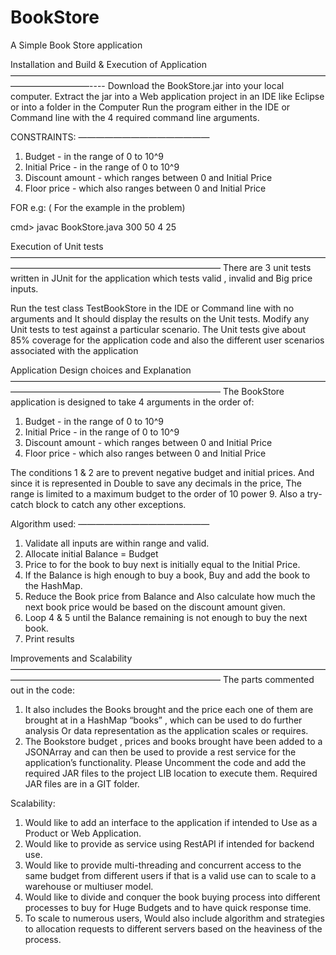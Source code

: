 # BookStore
A Simple Book Store application

Installation and Build & Execution of Application
—————————————————————————————————————————————----
Download the BookStore.jar into your local computer.
Extract the jar into a Web application project in an IDE like Eclipse or into a folder in the Computer
Run the program either in the IDE or Command line with the 4 required command line arguments.

CONSTRAINTS:
———————————————
1. Budget - in the range of 0 to 10^9 
2.  Initial Price - in the range of 0 to 10^9 
3. Discount amount - which ranges between 0 and Initial Price
4. Floor price - which also ranges between 0 and Initial Price

FOR e.g: ( For the example in the problem)
 
cmd> javac BookStore.java 300 50 4 25 

Execution of Unit tests
————————————————————————————————————————————————————————————
There are 3 unit tests written in JUnit for the application which tests valid , invalid and Big price inputs. 

Run the test class TestBookStore in the IDE or Command line with no arguments and It should display the results on the Unit tests.
Modify any Unit tests to test against a particular scenario. 
The Unit tests give about 85% coverage for the application code and also the different user scenarios associated with the application 

Application Design choices and Explanation
————————————————————————————————————————————————————————————
The BookStore application is designed to take 4 arguments in the order of:

1. Budget - in the range of 0 to 10^9 
2.  Initial Price - in the range of 0 to 10^9 
3. Discount amount - which ranges between 0 and Initial Price
4. Floor price - which also ranges between 0 and Initial Price

The conditions 1 & 2 are to prevent negative budget and initial prices. 
And since it is represented in Double to save any decimals in the price, The range is limited to a maximum budget to the order of 10 power 9.
Also a try-catch block to catch any other exceptions.

Algorithm used:
———————————————
1. Validate all inputs are within range and valid.
2. Allocate initial Balance = Budget
3. Price to for the book to buy next is initially equal to the Initial Price.
4. If the Balance is high enough to buy a book, Buy and add the book to the HashMap.
5. Reduce the Book price from Balance and Also calculate how much the next book price would be based on the discount amount given.
6. Loop 4 & 5 until the Balance remaining is not enough to buy the next book.
7. Print results


Improvements and Scalability
————————————————————————————————————————————————————————————
The parts commented out in the code:
1. It also includes the Books brought and the price each one of them are brought at in a HashMap “books” , which can be used to do further analysis 
Or data representation as the application scales or requires. 
2. The Bookstore budget , prices and books brought have been added to a JSONArray and can then be used to provide a rest service for the application’s functionality.
Please Uncomment the code and add the required JAR files to the project LIB location to execute them.  Required JAR files are in a GIT folder.

Scalability: 
1. Would like to add an interface to the application if intended to Use as a Product or Web Application.
2. Would like to provide as service using RestAPI if intended for backend use.
3. Would like to provide multi-threading and concurrent access to the same budget from different users if that is a valid use can to scale to a warehouse or multiuser model.
4. Would like to divide and conquer the book buying process into different processes to buy for Huge Budgets and to have quick response time.
5. To scale to numerous users, Would also include algorithm and strategies to allocation requests to different servers based on the heaviness of the process.
